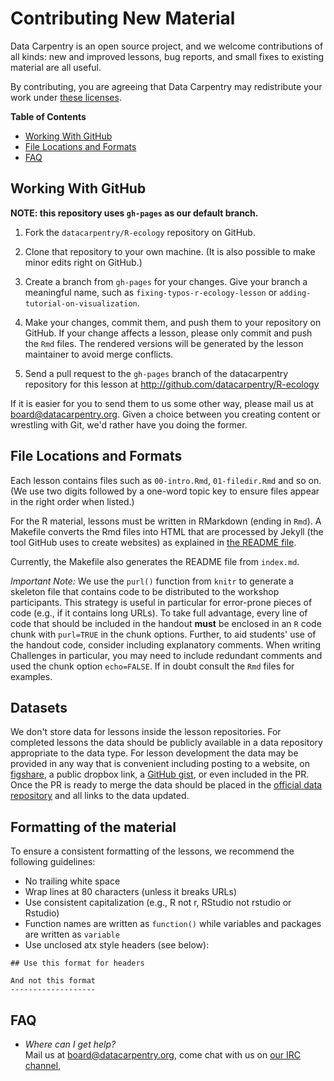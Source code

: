 # Contributing New Material

Data Carpentry is an open source project, and we welcome contributions of all
kinds: new and improved lessons, bug reports, and small fixes to existing
material are all useful.

By contributing, you are agreeing that Data Carpentry may redistribute your work
under [these licenses](LICENSE.md).


**Table of Contents**

*   [Working With GitHub](#working-with-github)
*   [File Locations and Formats](#file-locations-and-formats)
*   [FAQ](#faq)


## Working With GitHub

**NOTE: this repository uses `gh-pages` as our default branch.**

1.  Fork the `datacarpentry/R-ecology` repository on GitHub.

2.  Clone that repository to your own machine. (It is also possible to make minor edits right on GitHub.)

3.  Create a branch from `gh-pages` for your changes.
    Give your branch a meaningful name,
    such as `fixing-typos-r-ecology-lesson`
    or `adding-tutorial-on-visualization`.

4.  Make your changes, commit them, and push them to your repository on GitHub.
    If your change affects a lesson, please only commit and push the `Rmd`
    files. The rendered versions will be generated by the lesson maintainer to
    avoid merge conflicts.

5.  Send a pull request to the `gh-pages` branch of the datacarpentry
    repository for this lesson at http://github.com/datacarpentry/R-ecology

If it is easier for you to send them to us some other way,
please mail us at
[board@datacarpentry.org](mailto:board@datacarpentry.org).
Given a choice between you creating content or wrestling with Git,
we'd rather have you doing the former.


## File Locations and Formats

Each lesson contains files such as `00-intro.Rmd`, `01-filedir.Rmd` and so on.
(We use two digits followed by a one-word topic key to ensure files appear in
the right order when listed.)

For the R material, lessons must be written in RMarkdown (ending in
`Rmd`). A Makefile converts
the Rmd files into HTML that are processed by Jekyll (the tool GitHub uses to
create websites) as explained in [the README file](README.md).

Currently, the Makefile also generates the README file from `index.md`.

_Important Note:_ We use the `purl()` function from `knitr` to generate
a skeleton file that contains code to be distributed to the workshop
participants. This strategy is useful in particular for error-prone pieces of
code (e.g., if it contains long URLs). To take full advantage, every line of
code that should be included in the handout **must** be enclosed in an `R` code
chunk with `purl=TRUE` in the chunk options. Further, to aid students' use of
the handout code, consider including explanatory comments. When writing
Challenges in particular, you may need to include redundant comments and used
the chunk option `echo=FALSE`. If in doubt consult the `Rmd` files for
examples.

## Datasets

We don't store data for lessons inside the lesson repositories. For completed
lessons the data should be publicly available in a data repository appropriate
to the data type. For lesson development the data may be provided in any way
that is convenient including posting to a website, on
[figshare](http://figshare.com/), a public dropbox link, a
[GitHub gist](https://gist.github.com), or even included in the PR. Once the PR
is ready to merge the data should be placed in the
[official data repository](https://dx.doi.org/10.6084/m9.figshare.1314459.v5)
and all links to the data updated.

## Formatting of the material

To ensure a consistent formatting of the lessons, we recommend the following
guidelines:

* No trailing white space
* Wrap lines at 80 characters (unless it breaks URLs)
* Use consistent capitalization (e.g., R not r, RStudio not rstudio or Rstudio)
* Function names are written as `function()` while variables and packages are
  written as `variable`
* Use unclosed atx style headers (see below):

```
## Use this format for headers

And not this format
-------------------
```

## FAQ

*   *Where can I get help?*
    <br/>
    Mail us at [board@datacarpentry.org](mailto:board@datacarpentry.org),
    come chat with us on [our IRC channel](irc://moznet/sciencelab),
